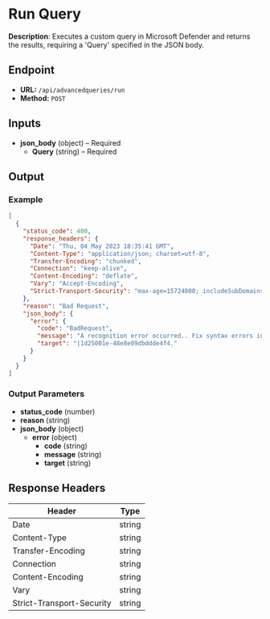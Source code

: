 # Run Query

**Description**: Executes a custom query in Microsoft Defender and returns the results, requiring a 'Query' specified in the JSON body.

## Endpoint

- **URL:** `/api/advancedqueries/run`
- **Method:** `POST`
## Inputs

- **json_body** (object) – Required
  - **Query** (string) – Required
## Output

### Example

```json
[
  {
    "status_code": 400,
    "response_headers": {
      "Date": "Thu, 04 May 2023 18:35:41 GMT",
      "Content-Type": "application/json; charset=utf-8",
      "Transfer-Encoding": "chunked",
      "Connection": "keep-alive",
      "Content-Encoding": "deflate",
      "Vary": "Accept-Encoding",
      "Strict-Transport-Security": "max-age=15724800; includeSubDomains"
    },
    "reason": "Bad Request",
    "json_body": {
      "error": {
        "code": "BadRequest",
        "message": "A recognition error occurred.. Fix syntax errors in your query.",
        "target": "|1d25001e-48e8e09dbddde4f4."
      }
    }
  }
]
```
### Output Parameters

- **status_code** (number)
- **reason** (string)
- **json_body** (object)
  - **error** (object)
    - **code** (string)
    - **message** (string)
    - **target** (string)
## Response Headers

| Header | Type |
|--------|------|
| Date | string |
| Content-Type | string |
| Transfer-Encoding | string |
| Connection | string |
| Content-Encoding | string |
| Vary | string |
| Strict-Transport-Security | string |